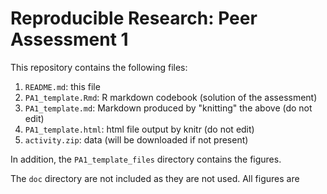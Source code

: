# Reproducible Research: Peer Assessment 1

This repository contains the following files:
1. `README.md`: this file
2. `PA1_template.Rmd`: R markdown codebook (solution of the assessment)
3. `PA1_template.md`: Markdown produced by "knitting" the above (do not edit)
4. `PA1_template.html`: html file output by knitr (do not edit)
5. `activity.zip`: data (will be downloaded if not present)

In addition, the `PA1_template_files` directory contains the figures.

The `doc` directory are not included as they are not used. All figures are 

